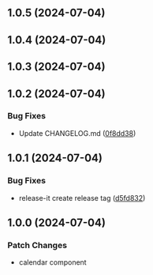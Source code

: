 

## 1.0.5 (2024-07-04)

## 1.0.4 (2024-07-04)

## 1.0.3 (2024-07-04)

## 1.0.2 (2024-07-04)


### Bug Fixes

* Update CHANGELOG.md ([0f8dd38](https://github.com/yunchanpark/react-native-calendar/commit/0f8dd383da22f57f3bf253594021da38b34c2955))

## 1.0.1 (2024-07-04)


### Bug Fixes

* release-it create release tag ([d5fd832](https://github.com/yunchanpark/react-native-calendar/commit/d5fd83298ad11b7bfb68cb5c9550ccff4a4b11dc))

## 1.0.0 (2024-07-04)

### Patch Changes

-   calendar component
